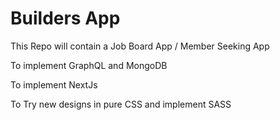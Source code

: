 # Builders App

This Repo will contain a Job Board App / Member Seeking App

To implement GraphQL and MongoDB

To implement NextJs 

To Try new designs in pure CSS and implement SASS
